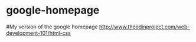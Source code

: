 # google-homepage
#My version of the google homepage http://www.theodinproject.com/web-development-101/html-css
